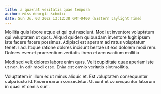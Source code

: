 ```yaml
---
title: a quaerat veritatis quae tempora
author: Miss Georgia Schmitt
date: Sun Jul 03 2022 13:12:38 GMT-0400 (Eastern Daylight Time)
---
```

Mollitia quis labore atque et qui qui nesciunt. Modi ut inventore voluptatum qui voluptatem ut quos. Aliquid quidem quibusdam inventore fugit ipsum iste facere facere possimus. Adipisci est aperiam ad natus voluptatum tenetur ad. Itaque ratione dolores incidunt beatae ut eos dolorem modi rem. Dolores eveniet praesentium veritatis libero et accusantium mollitia.

 Modi sed velit dolores labore enim quas. Velit cupiditate quae aperiam iste ut non. In odit modi esse. Enim est omnis veritatis sint mollitia.

 Voluptatem in illum ex ut minus aliquid et. Est voluptatem consequuntur culpa iusto id. Facere earum consectetur. Ut sunt et consequuntur laborum in quasi et omnis sunt.